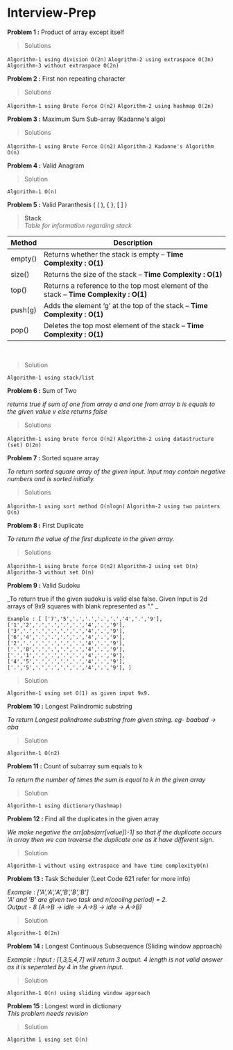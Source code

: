 # Interview-Prep #

**Problem 1 :**  Product of array except itself 

>Solutions <br>

`Algorithm-1 using division O(2n)`
`Alogrithm-2 using extraspace O(3n)`
`Algorithm-3 without extraspace O(2n)`

**Problem 2 :** First non repeating character

>Solutions<br>

`Algorithm-1 using Brute Force O(n2)`
`Algorithm-2 using hashmap O(2n)`

**Problem 3 :** Maximum Sum Sub-array (Kadanne's algo)
>Solutions<br>

`Algorithm-1 using Brute Force O(n2)`
`Algorithm-2 Kadanne's Algorithm O(n)`

**Problem 4 :** Valid Anagram 
>Solution<br>

`Algorithm-1 O(n)`

**Problem 5 :** Valid Paranthesis ( ( ), { }, [ ] )<br>

>**Stack**<br>
_Table for information regarding stack_

|Method|Description|
|---|---| 
|empty() | Returns whether the stack is empty – **Time Complexity : O(1)**|
|size() | Returns the size of the stack – **Time Complexity : O(1)**|
|top() | Returns a reference to the top most element of the stack – **Time Complexity : O(1)**|
|push(g) | Adds the element ‘g’ at the top of the stack – **Time Complexity : O(1)**|
|pop() | Deletes the top most element of the stack – **Time Complexity : O(1)**|
<br>

>Solution<br>

`Algorithm-1 using stack/list`

**Problem 6 :** Sum of Two <br>

_returns true if sum of one from array a and one from array b is equals to the given value v else returns false_

>Solutions<br>

`Algorithm-1 using brute force O(n2)`
`Algorithm-2 using datastructure (set) O(2n)`

**Problem 7 :** Sorted square array<br>

_To return sorted square array of the given input. Input may contain negative numbers and is sorted initially._

>Solutions<br>

`Algorithm-1 using sort method O(nlogn)`
`Algorithm-2 using two pointers O(n)`

**Problem 8 :** First Duplicate<br>

_To return the value of the first duplicate in the given array._

>Solutions<br>

`Algorithm-1 using brute force O(n2)`
`Algorithm-2 using set O(n)`
`Algorithm-3 without set O(n)`


**Problem 9 :** Valid Sudoku<br>

_To return true if the given sudoku is valid else false. Given Input is 2d arrays of 9x9 squares with blank represented as "." _

`Example : [
    ['7','5','.','.','.','.','4','.','9'],
    ['1','2','.','.','.','.','4','.','9'],
    ['3','.','.','.','.','.','4','.','9'],
    ['6','4','.','.','.','.','4','.','9'],
    ['2','.','.','.','.','.','4','.','9'],
    ['.','8','.','.','.','.','4','.','9'],
    ['.','1','.','.','.','.','4','.','9'],
    ['4','5','.','.','.','.','4','.','9'],
    ['.','5','.','.','.','.','4','.','9'],
]`

>Solution<br>

`Algorithm-1 using set O(1) as given input 9x9.`

**Problem 10 :** Longest Palindromic substring<br>

_To return Longest palindrome substring from given string. eg- baabad -> aba_

>Solution<br>

`Algorithm-1 O(n2)`

**Problem 11 :** Count of subarray sum equals to k<br>

_To return the number of times the sum is equal to k in the given array_

>Solution<br>

`Algorithm-1 using dictionary(hashmap)`

**Problem 12 :** Find all the duplicates in the given array<br>

_We make negative the arr[abs(arr[value])-1] so that if the duplicate occurs in array then we can traverse the duplicate one as it have different sign_.

>Solution<br>

`Algorithm-1 without using extraspace and have time complexityO(n)`

**Problem 13 :** Task Scheduler (Leet Code 621 refer for more info)<br>

_Example : ['A','A','A','B','B','B']<br>
'A' and 'B' are given two task and n(cooling period) = 2.<br>
Output - 8 (A->B -> idle -> A->B -> idle -> A->B)_<br>

>Solution<br>

`Algorithm-1 O(2n)`

**Problem 14 :** Longest Continuous Subsequence (Sliding window approach)<br>

_Example : Input : [1,3,5,4,7] will return 3 output. 4 length is not valid answer as it is seperated by 4 in the given input._

>Solution<br>

`Algorithm-1 O(n) using sliding window approach`

**Problem 15 :** Longest word in dictionary <br>
_This problem needs revision_
>Solution<br>

`Algorithm 1 using set O(n)`